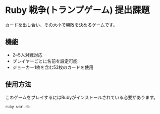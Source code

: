 # Ruby 戦争(トランプゲーム) 提出課題
カードを出し合い、その大小で勝敗を決めるゲームです。

## 機能
- 2~5人対戦対応
- プレイヤーごとに名前を設定可能
- ジョーカー1枚を含む53枚のカードを使用

## 使用方法
このゲームをプレイするにはRubyがインストールされている必要があります。
```
ruby war.rb
```
